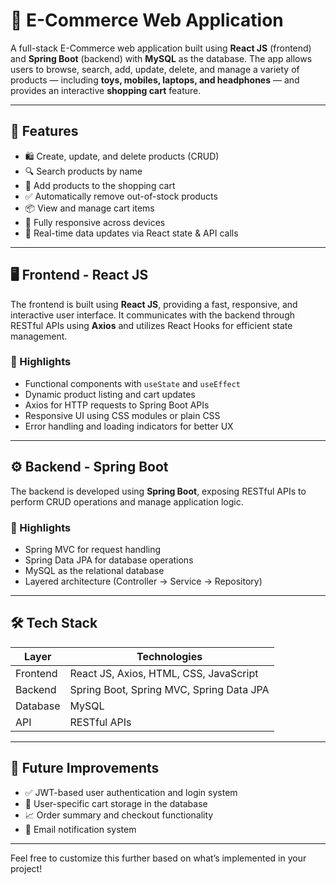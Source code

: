 # 🛒 E-Commerce Web Application

A full-stack E-Commerce web application built using **React JS** (frontend) and **Spring Boot** (backend) with **MySQL** as the database. The app allows users to browse, search, add, update, delete, and manage a variety of products — including **toys, mobiles, laptops, and headphones** — and provides an interactive **shopping cart** feature.

---

## 🚀 Features

- 🛍️ Create, update, and delete products (CRUD)
- 🔍 Search products by name
- 🧺 Add products to the shopping cart
- ✅ Automatically remove out-of-stock products
- 📦 View and manage cart items
- 📱 Fully responsive across devices
- 🔁 Real-time data updates via React state & API calls

---

## 🖥️ Frontend - React JS

The frontend is built using **React JS**, providing a fast, responsive, and interactive user interface. It communicates with the backend through RESTful APIs using **Axios** and utilizes React Hooks for efficient state management.

### 🔹 Highlights

- Functional components with `useState` and `useEffect`
- Dynamic product listing and cart updates
- Axios for HTTP requests to Spring Boot APIs
- Responsive UI using CSS modules or plain CSS
- Error handling and loading indicators for better UX

---

## ⚙️ Backend - Spring Boot

The backend is developed using **Spring Boot**, exposing RESTful APIs to perform CRUD operations and manage application logic.

### 🔹 Highlights

- Spring MVC for request handling
- Spring Data JPA for database operations
- MySQL as the relational database
- Layered architecture (Controller → Service → Repository)

---

## 🛠️ Tech Stack

| Layer       | Technologies                          |
|-------------|---------------------------------------|
| Frontend    | React JS, Axios, HTML, CSS, JavaScript |
| Backend     | Spring Boot, Spring MVC, Spring Data JPA |
| Database    | MySQL                                 |
| API         | RESTful APIs                          |

---

## 📌 Future Improvements

- ✅ JWT-based user authentication and login system
- 🛒 User-specific cart storage in the database
- 📈 Order summary and checkout functionality
- 📧 Email notification system


---


Feel free to customize this further based on what’s implemented in your project!

